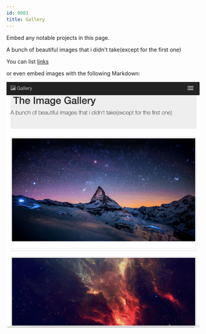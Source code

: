 ```yaml
---
id: 0001
title: Gallery
---
```


Embed any notable projects in this page.

A bunch of beautiful images that i didn't take(except for the first one)

You can list [links](https://www.awwwards.com/awwwards/collections/image-gallery-and-slideshows/)

or even embed images with the following Markdown:

![Add alternate text for image](./assets/jose-chavez.png)
